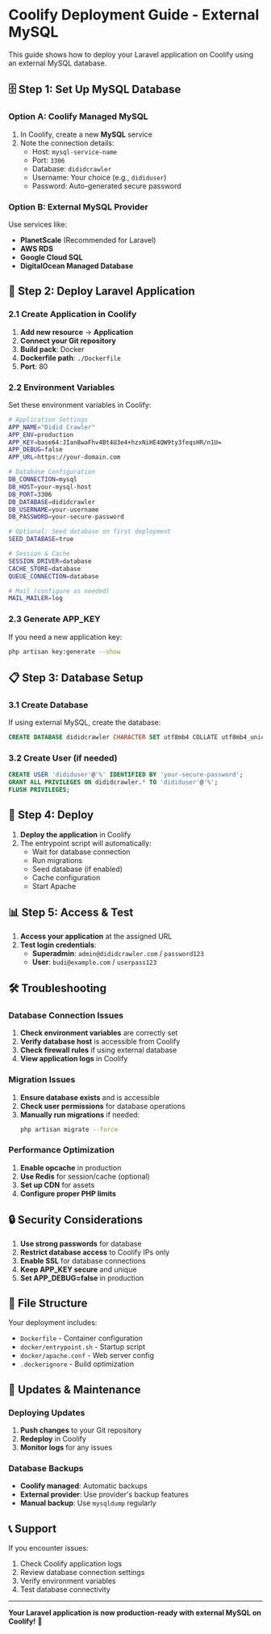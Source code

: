 # Coolify Deployment Guide - External MySQL

This guide shows how to deploy your Laravel application on Coolify using an external MySQL database.

## 🗄️ Step 1: Set Up MySQL Database

### Option A: Coolify Managed MySQL
1. In Coolify, create a new **MySQL** service
2. Note the connection details:
   - Host: `mysql-service-name`
   - Port: `3306`
   - Database: `dididcrawler`
   - Username: Your choice (e.g., `dididuser`)
   - Password: Auto-generated secure password

### Option B: External MySQL Provider
Use services like:
- **PlanetScale** (Recommended for Laravel)
- **AWS RDS**
- **Google Cloud SQL**
- **DigitalOcean Managed Database**

## 🚀 Step 2: Deploy Laravel Application

### 2.1 Create Application in Coolify
1. **Add new resource** → **Application**
2. **Connect your Git repository**
3. **Build pack**: Docker
4. **Dockerfile path**: `./Dockerfile`
5. **Port**: 80

### 2.2 Environment Variables
Set these environment variables in Coolify:

```bash
# Application Settings
APP_NAME="Didid Crawler"
APP_ENV=production
APP_KEY=base64:JIan8waFhv4Bt4U3e4+hzxNiHE4QW9ty3feqsHR/n1U=
APP_DEBUG=false
APP_URL=https://your-domain.com

# Database Configuration
DB_CONNECTION=mysql
DB_HOST=your-mysql-host
DB_PORT=3306
DB_DATABASE=dididcrawler
DB_USERNAME=your-username
DB_PASSWORD=your-secure-password

# Optional: Seed database on first deployment
SEED_DATABASE=true

# Session & Cache
SESSION_DRIVER=database
CACHE_STORE=database
QUEUE_CONNECTION=database

# Mail (configure as needed)
MAIL_MAILER=log
```

### 2.3 Generate APP_KEY
If you need a new application key:
```bash
php artisan key:generate --show
```

## 📋 Step 3: Database Setup

### 3.1 Create Database
If using external MySQL, create the database:
```sql
CREATE DATABASE dididcrawler CHARACTER SET utf8mb4 COLLATE utf8mb4_unicode_ci;
```

### 3.2 Create User (if needed)
```sql
CREATE USER 'dididuser'@'%' IDENTIFIED BY 'your-secure-password';
GRANT ALL PRIVILEGES ON dididcrawler.* TO 'dididuser'@'%';
FLUSH PRIVILEGES;
```

## 🔧 Step 4: Deploy

1. **Deploy the application** in Coolify
2. The entrypoint script will automatically:
   - Wait for database connection
   - Run migrations
   - Seed database (if enabled)
   - Cache configuration
   - Start Apache

## 📊 Step 5: Access & Test

1. **Access your application** at the assigned URL
2. **Test login credentials**:
   - **Superadmin**: `admin@dididcrawler.com` / `password123`
   - **User**: `budi@example.com` / `userpass123`

## 🛠️ Troubleshooting

### Database Connection Issues
1. **Check environment variables** are correctly set
2. **Verify database host** is accessible from Coolify
3. **Check firewall rules** if using external database
4. **View application logs** in Coolify

### Migration Issues
1. **Ensure database exists** and is accessible
2. **Check user permissions** for database operations
3. **Manually run migrations** if needed:
   ```bash
   php artisan migrate --force
   ```

### Performance Optimization
1. **Enable opcache** in production
2. **Use Redis** for session/cache (optional)
3. **Set up CDN** for assets
4. **Configure proper PHP limits**

## 🔒 Security Considerations

1. **Use strong passwords** for database
2. **Restrict database access** to Coolify IPs only
3. **Enable SSL** for database connections
4. **Keep APP_KEY secure** and unique
5. **Set APP_DEBUG=false** in production

## 📁 File Structure
Your deployment includes:
- `Dockerfile` - Container configuration
- `docker/entrypoint.sh` - Startup script
- `docker/apache.conf` - Web server config
- `.dockerignore` - Build optimization

## 🔄 Updates & Maintenance

### Deploying Updates
1. **Push changes** to your Git repository
2. **Redeploy** in Coolify
3. **Monitor logs** for any issues

### Database Backups
- **Coolify managed**: Automatic backups
- **External provider**: Use provider's backup features
- **Manual backup**: Use `mysqldump` regularly

## 📞 Support

If you encounter issues:
1. Check Coolify application logs
2. Review database connection settings
3. Verify environment variables
4. Test database connectivity

---

**Your Laravel application is now production-ready with external MySQL on Coolify!** 🎉